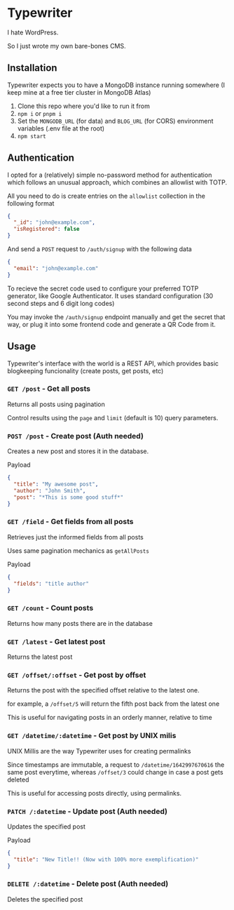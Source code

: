 # Typewriter

I hate WordPress.

So I just wrote my own bare-bones CMS.

## Installation

Typewriter expects you to have a MongoDB instance running somewhere (I keep mine at a free tier cluster in MongoDB Atlas)

1. Clone this repo where you'd like to run it from
2. `npm i` or `pnpm i`
3. Set the `MONGODB_URL` (for data) and `BLOG_URL` (for CORS) environment variables (.env file at the root)
4. `npm start`

## Authentication

I opted for a (relatively) simple no-password method for authentication which follows an unusual approach, which combines an allowlist with TOTP.

All you need to do is create entries on the `allowlist` collection in the following format

```json
{
  "_id": "john@example.com",
  "isRegistered": false
}
```

And send a `POST` request to `/auth/signup` with the following data

```json
{
  "email": "john@example.com"
}
```

To recieve the secret code used to configure your preferred TOTP generator, like Google Authenticator. It uses standard configuration (30 second steps and 6 digit long codes)

You may invoke the `/auth/signup` endpoint manually and get the secret that way, or plug it into some frontend code and generate a QR Code from it.

## Usage

Typewriter's interface with the world is a REST API, which provides basic blogkeeping funcionality (create posts, get posts, etc)

### `GET /post` - Get all posts

Returns all posts using pagination

Control results using the `page` and `limit` (default is 10) query parameters.

### `POST /post` - Create post (Auth needed)

Creates a new post and stores it in the database.

Payload

```json
{
  "title": "My awesome post",
  "author": "John Smith",
  "post": "*This is some good stuff*"
}
```

### `GET /field` - Get fields from all posts

Retrieves just the informed fields from all posts

Uses same pagination mechanics as `getAllPosts`

Payload

```json
{
  "fields": "title author"
}
```

### `GET /count` - Count posts

Returns how many posts there are in the database

### `GET /latest` - Get latest post

Returns the latest post

### `GET /offset/:offset` - Get post by offset

Returns the post with the specified offset relative to the latest one.

for example, a `/offset/5` will return the fifth post back from the latest one

This is useful for navigating posts in an orderly manner, relative to time

### `GET /datetime/:datetime` - Get post by UNIX milis

UNIX Millis are the way Typewriter uses for creating permalinks

Since timestamps are immutable, a request to `/datetime/1642997670616` the same post everytime, whereas `/offset/3` could change in case a post gets deleted

This is useful for accessing posts directly, using permalinks.

### `PATCH /:datetime` - Update post (Auth needed)

Updates the specified post

Payload

```json
{
  "title": "New Title!! (Now with 100% more exemplification)"
}
```

### `DELETE /:datetime` - Delete post (Auth needed)

Deletes the specified post
